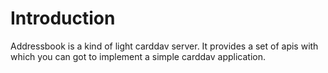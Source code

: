 # Introduction

Addressbook  is a kind of light carddav server. It provides a set of apis with which you can got to implement a simple carddav application.
